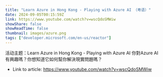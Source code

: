 ```yaml
---
title: "Learn Azure in Hong Kong - Playing with Azure AI （粤语）"
date: 2024-09-05T00:15:59Z
link: https://www.youtube.com/watch?v=wscQdoSMWiw
showShare: false
showReadTime: false
thumbnail: images/azure.png
tags: ["developer.microsoft.com/en-us/reactor"]
---
```

活动主题：Learn Azure in Hong Kong - Playing with Azure AI 你對Azure AI 有興趣嗎？你想知道它如何幫你解決現實問題嗎？

- Link to article: https://www.youtube.com/watch?v=wscQdoSMWiw